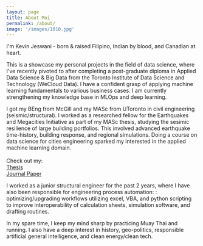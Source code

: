 ```yaml
---
layout: page
title: About Moi
permalink: /about/
image: '/images/1010.jpg'
---
```


I'm Kevin Jeswani - born & raised Filipino, Indian by blood, and Canadian at heart.

This is a showcase my personal projects in the field of data science, where I've recently pivoted to after completing a post-graduate diploma in Applied Data Science & Big Data from the Toronto Institute of Data Science and Technology (WeCloud Data). I have a confident grasp of applying machine learning fundamentals to various business cases. I am currently strengthening my knowledge base in MLOps and deep learning.

I got my BEng from McGill and my MASc from UToronto in civil engineering (seismic/structural). I worked as a researched fellow for the Earthquakes and Megacities Initiative as part of my MASc thesis, studying the sesimic resilience of large building portfolios. This involved advanced earthquake time-history, building response, and regional simulations. Doing a course on data science for cities engineering sparked my interested in the applied machine learning domain.  
<br>
Check out my: <br>
[Thesis](https://tspace.library.utoronto.ca/handle/1807/104931) <br>
[Journal Paper](https://journals.sagepub.com/doi/abs/10.1177/87552930221086304) <br>

I worked as a junior structural engineer for the past 2 years, where I have also been responsible for engineering process automation: : optimizing/upgrading workflows utilizing excel, VBA, and python scripting to improve interoperability of calculation sheets, simulation software, and drafting routines.

In my spare time, I keep my mind sharp by practicing Muay Thai and running. I also have a deep interest in history, geo-politics, responsible artificial general intelligence, and clean energy/clean tech.